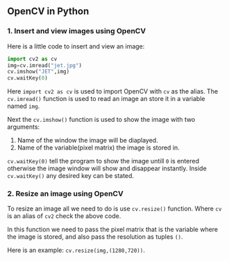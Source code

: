 ## OpenCV in Python

### 1. Insert and view images using OpenCV

Here is a little code to insert and view an image:
```Python
import cv2 as cv
img=cv.imread("jet.jpg")
cv.imshow("JET",img)
cv.waitKey(0)
```
Here ```import cv2 as cv``` is used to import OpenCV with ```cv``` as the alias. The ```cv.imread()``` function is used to read an image an store it in a variable named ```img```.

Next the ```cv.imshow()``` function is used to show the image with two arguments:
1. Name of the window the image will be diaplayed.
2. Name of the variable(pixel matrix) the image is stored in.

```cv.waitKey(0)``` tell the program to show the image untill ```0``` is entered otherwise the image window will show and disappear instantly. Inside ```cv.waitKey()``` any desired key can be stated. 

### 2. Resize an image using OpenCV

To resize an image all we need to do is use ```cv.resize()``` function. Where ```cv``` is an alias of ```cv2``` check the above code.

In this function we need to pass the pixel matrix that is the variable where the image is stored, and also pass the resolution as tuples ```()```.

Here is an example: ```cv.resize(img,(1280,720))```.
